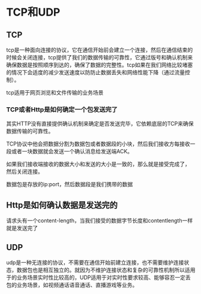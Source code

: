 # TCP和UDP

## TCP

tcp是一种面向连接的协议，它在通信开始前会建立一个连接，然后在通信结束的时候会关闭连接，tcp提供了我们的数据传输的可靠性，它通过版号和确认机制来确保数据是按照顺序到达的，确保了数据的完整性。tcp如果在我们网络比较堵塞的情况下会适度的减少发送速度以防防止数据丢失和网络性能下降（通过流量控制）。

tcp适用于网页浏览和文件传输的业务场景

### TCP或者Http是如何确定一个包发送完了

其实HTTP没有直接提供确认机制来确定是否发送完毕，它依赖底层的TCP来确保数据传输的可靠性。

TCP协议中他会把数据分割为数据包或者数据段的小块，然后我们接收方每接收一段或者一块数据就会发送一个确认消息给发送端ACK。

如果我们接收端接收的数据大小和发送的大小是一致的，那么就是接受完成了， 然后关闭连接。

数据包是存放的ip:port，然后数据段是我们携带的数据

## Http是如何确认数据是发送完的

请求头有一个content-length，当我们接受的数据字节长度和contentlength一样就是发送完了

## UDP

udp是一种无连接的协议，不需要在通信开始前建立连接，也不需要维护连接状态，数据包也是相互独立的。就因为不维护连接状态和复杂的可靠性机制所以适用于的业务场景实时性比较高的，UDP适用于对实时性要求较高、能够容忍一定丢包的业务场景，如视频通话语音通话、直播游戏等业务。

